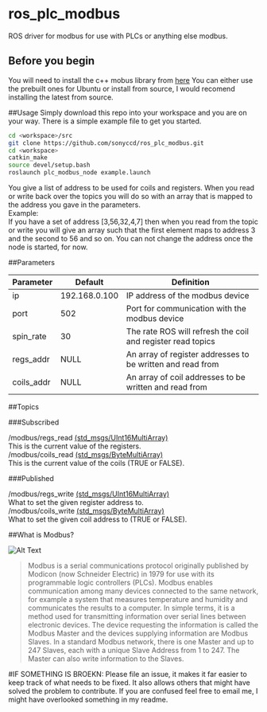 # ros_plc_modbus
ROS driver for modbus for use with PLCs or anything else modbus.

## Before you begin
You will need to install the c++ mobus library from [here](http://libmodbus.org/download/)  You can either use the prebuilt ones for Ubuntu or install from source, I would recomend installing the latest from source.

##Usage
Simply download this repo into your workspace and you are on your way.  There is a simple example file to get you started.

```bash
cd <workspace>/src
git clone https://github.com/sonyccd/ros_plc_modbus.git
cd <workspace>
catkin_make
source devel/setup.bash
roslaunch plc_modbus_node example.launch
```

You give a list of address to be used for coils and registers.  When you read or write back over the topics you will do so with an array that is mapped to the address you gave in the parameters.  
Example:  
If you have a set of address [3,56,32,4,7] then when you read from the topic or write you will give an array such that the first element maps to address 3 and the second to 56 and so on. You can not change the address once the node is started, for now.

##Parameters

|Parameter|Default|Definition|
|-----|----------|-------|
|ip|192.168.0.100|IP address of the modbus device|
|port|502|Port for communication with the modbus device|
|spin_rate|30|The rate ROS will refresh the coil and register read topics|
|regs_addr|NULL|An array of register addresses to be written and read from|
|coils_addr|NULL|An array of coil addresses to be written and read from|

##Topics

###Subscribed

/modbus/regs_read [(std_msgs/UInt16MultiArray)](http://docs.ros.org/api/std_msgs/html/msg/UInt16MultiArray.html)  
This is the current value of the registers.  
/modbus/coils_read [(std_msgs/ByteMultiArray)](http://docs.ros.org/api/std_msgs/html/msg/ByteMultiArray.html)  
This is the current value of the coils (TRUE or FALSE).

###Published

/modbus/regs_write [(std_msgs/UInt16MultiArray)](http://docs.ros.org/api/std_msgs/html/msg/UInt16MultiArray.html)  
What to set the given register address to.  
/modbus/coils_write [(std_msgs/ByteMultiArray)](http://docs.ros.org/api/std_msgs/html/msg/ByteMultiArray.html)  
What to set the given coil address to (TRUE or FALSE).  

##What is Modbus?

![Alt Text](http://www.controlsystemworks.com/i/Features/Modbus.jpg)
>Modbus is a serial communications protocol originally published by Modicon (now Schneider Electric) in 1979 for use with its programmable logic controllers (PLCs). Modbus enables communication among many devices connected to the same network, for example a system that measures temperature and humidity and communicates the results to a computer. In simple terms, it is a method used for transmitting information over serial lines between electronic devices. The device requesting the information is called the Modbus Master and the devices supplying information are Modbus Slaves. In a standard Modbus network, there is one Master and up to 247 Slaves, each with a unique Slave Address from 1 to 247. The Master can also write information to the Slaves.

#IF SOMETHING IS BROEKN:
Please file an issue, it makes it far easier to keep track of what needs to be fixed. It also allows others that might have solved the problem to contribute.  If you are confused feel free to email me, I might have overlooked something in my readme.
